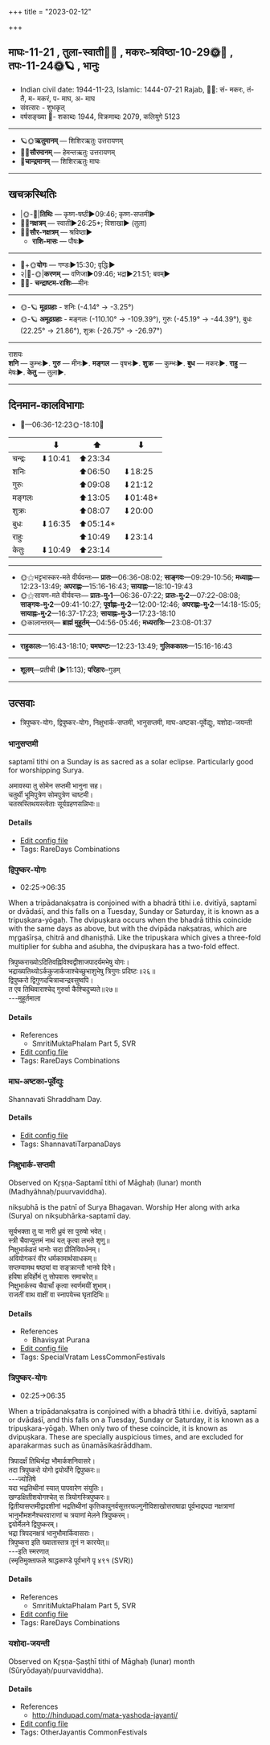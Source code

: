 +++
title = "2023-02-12"

+++
## माघः-11-21  ,  तुला-स्वाती🌛🌌  ,  मकरः-श्रविष्ठा-10-29🌞🌌  ,  तपः-11-24🌞🪐  ,  भानुः
- Indian civil date: 1944-11-23, Islamic: 1444-07-21 Rajab, 🌌🌞: सं- मकरः, तं- तै, म- मकरं, प- माघ, अ- माघ
- संवत्सरः - शुभकृत्
- वर्षसङ्ख्या 🌛- शकाब्दः 1944, विक्रमाब्दः 2079, कलियुगे 5123
___________________
- 🪐🌞**ऋतुमानम्** — शिशिरऋतुः उत्तरायणम्
- 🌌🌞**सौरमानम्** — हेमन्तऋतुः उत्तरायणम्
- 🌛**चान्द्रमानम्** — शिशिरऋतुः माघः
___________________


## खचक्रस्थितिः
- |🌞-🌛|**तिथिः** — कृष्ण-षष्ठी►09:46; कृष्ण-सप्तमी►  
- 🌌🌛**नक्षत्रम्** — स्वाती►26:25*; विशाखा► (तुला)  
- 🌌🌞**सौर-नक्षत्रम्** — श्रविष्ठा►  
  - **राशि-मासः** — पौषः► 
___________________
- 🌛+🌞**योगः** — गण्डः►15:30; वृद्धिः►  
- २|🌛-🌞|**करणम्** — वणिजा►09:46; भद्रा►21:51; बवम्►  
- 🌌🌛- **चन्द्राष्टम-राशिः**—मीनः  
___________________
- 🌞-🪐 **मूढग्रहाः** - शनिः (-4.14° → -3.25°)
- 🌞-🪐 **अमूढग्रहाः** - मङ्गलः (-110.10° → -109.39°), गुरुः (-45.19° → -44.39°), बुधः (22.25° → 21.86°), शुक्रः (-26.75° → -26.97°)
___________________
राशयः  
**शनि** — कुम्भः►. **गुरु** — मीनः►. **मङ्गल** — वृषभः►. **शुक्र** — कुम्भः►. **बुध** — मकरः►. **राहु** — मेषः►. **केतु** — तुला►. 
___________________


## दिनमान-कालविभागाः
- 🌅—06:36-12:23🌞-18:10🌇  

|      |⬇     |⬆     |⬇     |
|------|-----|-----|------|
|चन्द्रः|⬇10:41 |⬆23:34 |     |
|शनिः   |     |⬆06:50 |⬇18:25 |
|गुरुः  |     |⬆09:08 |⬇21:12 |
|मङ्गलः |     |⬆13:05 |⬇01:48*|
|शुक्रः |     |⬆08:07 |⬇20:00 |
|बुधः   |⬇16:35 |⬆05:14*|     |
|राहुः  |     |⬆10:49 |⬇23:14 |
|केतुः  |⬇10:49 |⬆23:14 |     |
___________________
- 🌞⚝भट्टभास्कर-मते वीर्यवन्तः— **प्रातः**—06:36-08:02; **साङ्गवः**—09:29-10:56; **मध्याह्नः**—12:23-13:49; **अपराह्णः**—15:16-16:43; **सायाह्नः**—18:10-19:43  
- 🌞⚝सायण-मते वीर्यवन्तः— **प्रातः-मु॰1**—06:36-07:22; **प्रातः-मु॰2**—07:22-08:08; **साङ्गवः-मु॰2**—09:41-10:27; **पूर्वाह्णः-मु॰2**—12:00-12:46; **अपराह्णः-मु॰2**—14:18-15:05; **सायाह्नः-मु॰2**—16:37-17:23; **सायाह्नः-मु॰3**—17:23-18:10  
- 🌞कालान्तरम्— **ब्राह्मं मुहूर्तम्**—04:56-05:46; **मध्यरात्रिः**—23:08-01:37  
___________________
- **राहुकालः**—16:43-18:10; **यमघण्टः**—12:23-13:49; **गुलिककालः**—15:16-16:43  
___________________
- **शूलम्**—प्रतीची (►11:13); **परिहारः**–गुडम्  
___________________

## उत्सवाः
- त्रिपुष्कर-योगः, द्विपुष्कर-योगः, निक्षुभार्क-सप्तमी, भानुसप्तमी, माघ-अष्टका-पूर्वेद्युः, यशोदा-जयन्ती
### भानुसप्तमी



saptamī tithi on a Sunday is as sacred as a solar eclipse. Particularly good for worshipping Surya.

अमावस्या तु सोमेन सप्तमी भानुना सह।  
चतुर्थी भूमिपुत्रेण सोमपुत्रेण चाष्टमी।  
चतस्रस्तिथयस्त्वेताः सूर्यग्रहणसन्निभाः॥



#### Details
- [Edit config file](https://github.com/jyotisham/adyatithi/blob/master/time_focus/tithi-vara-combinations/description_only/bhAnusaptamI.toml)
- Tags: RareDays Combinations


### द्विपुष्कर-योगः
- 02:25→06:35



When a tripādanakṣatra is conjoined with a bhadrā tithi i.e. dvitīyā, saptamī or dvādaśī, and this falls on a Tuesday, Sunday or Saturday, it is known as a tripuṣkara-yōgaḥ. The dvipuṣkara occurs when the bhadrā tithis coincide with the same days as above, but with the dvipāda nakṣatras, which are mr̥gaśīrṣa, chitrā and dhaniṣṭhā. Like the tripuṣkara which gives a three-fold multiplier for śubha and aśubha, the dvipuṣkara has a two-fold effect.

त्रिपुष्कराख्योऽदितिवह्निविश्वद्वीशाजपादर्यमभेषु योगः।  
भद्राख्यतिथ्योऽर्ककुजार्कजाश्चेच्छुभाशुभेषु त्रिगुणः प्रदिष्टः॥२६॥  
द्विपुष्करो द्विगुणदचित्राचान्द्रवसुष्वपि।   
त एव तिथिवाराश्चेद् गुरुर्वा कैश्चिदुच्यते॥२७॥  
---मुहूर्तमाला



#### Details
- References
  - SmritiMuktaPhalam Part 5, SVR
- [Edit config file](https://github.com/jyotisham/adyatithi/blob/master/time_focus/misc_combinations/description_only/dvipuSkara-yOgaH~0.toml)
- Tags: RareDays Combinations


### माघ-अष्टका-पूर्वेद्युः



Shannavati Shraddham Day.

#### Details
- [Edit config file](https://github.com/jyotisham/adyatithi/blob/master/devatA/pitR/relative_event/mAgha-aSTakA-zrAddham/offset__-1/mAgha-aSTakA-pUrvEdyuH.toml)
- Tags: ShannavatiTarpanaDays


### निक्षुभार्क-सप्तमी

Observed on Kr̥ṣṇa-Saptamī tithi of Māghaḥ (lunar) month (Madhyāhnaḥ/puurvaviddha). 

nikṣubhā is the patnī of Surya Bhagavan. Worship Her along with arka (Surya) on nikṣubhārka-saptamī day.

सूर्यभक्ता तु या नारी ध्रुवं सा पुरुषो भवेत्।  
स्त्री चैवाप्युत्तमं नाथं यत् कृत्वा लभते शृणु॥  
निक्षुभार्कव्रतं भानोः सदा प्रीतिविवर्धनम्।  
अवियोगकरं वीर धर्मकामार्थसाधकम्॥  
सप्तम्यामथ षष्ठ्यां वा सङ्क्रान्तौ भानवे दिने।  
हविषा हविर्होमं तु सोपवासः समाचरेत्॥  
निक्षुभार्कस्य चैवार्चां कृत्वा स्वर्णमयीं शुभाम्।   
राजतीं वाथ वाक्षीं वा स्नापयेच्च घृतादिभिः॥



#### Details
- References
  - Bhavisyat Purana
- [Edit config file](https://github.com/jyotisham/adyatithi/blob/master/general/lunar_month/tithi/11/22/nikSubhArka-saptamI.toml)
- Tags: SpecialVratam LessCommonFestivals


### त्रिपुष्कर-योगः
- 02:25→06:35



When a tripādanakṣatra is conjoined with a bhadrā tithi i.e. dvitīyā, saptamī or dvādaśī, and this falls on a Tuesday, Sunday or Saturday, it is known as a tripuṣkara-yōgaḥ. When only two of these coincide, it is known as dvipuṣkara. These are specially auspicious times, and are excluded for aparakarmas such as ūnamāsikaśrāddham.

त्रिपादर्क्षं तिथिर्भद्रा भौमार्कशनिवासरे।  
तदा त्रिपुष्करो योगो द्वयोर्योगे द्विपुष्करः॥  
---ज्योतिषे  
यदा भद्रतिथीनां स्यात् पापवारेण संयुतिः।  
खण्डक्षितीशयोगश्चेत् स त्रियोगस्त्रिपुष्करः॥  
द्वितीयासप्तमीद्वादशीनां भद्रतिथीनां कृत्तिकापुनर्वसूत्तरफल्गुनीविशाखोत्तराषाढा पूर्वभाद्रपदा नक्षत्राणां भानुभौमशनैश्चरवाराणां च त्रयाणां मेलने त्रिपुष्करम्।  
द्वयोर्मेलने द्विपुष्करम्।   
भद्रा त्रिपदनक्षत्रं भानुभौमार्किवासराः।  
त्रिपुष्करा इति ख्यातास्तत्र तूनं न कारयेत्॥  
---इति स्मरणात्  
(स्मृतिमुक्ताफले श्राद्धकाण्डे पूर्वभागे पृ ४९१ (SVR))



#### Details
- References
  - SmritiMuktaPhalam Part 5, SVR
- [Edit config file](https://github.com/jyotisham/adyatithi/blob/master/time_focus/misc_combinations/description_only/tripuSkara-yOgaH~0.toml)
- Tags: RareDays Combinations


### यशोदा-जयन्ती

Observed on Kr̥ṣṇa-Ṣaṣṭhī tithi of Māghaḥ (lunar) month (Sūryōdayaḥ/puurvaviddha). 



#### Details
- References
  - http://hindupad.com/mata-yashoda-jayanti/
- [Edit config file](https://github.com/jyotisham/adyatithi/blob/master/devatA/vaiShNava/lunar_month/tithi/11/21/yazOdA~jayantI.toml)
- Tags: OtherJayantis CommonFestivals


